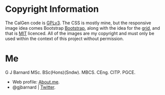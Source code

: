Copyright Information
=====================

The CalGen code is [GPLv3](//www.gnu.org/licenses/gpl-3.0.en.html).  The CSS is mostly mine, but the responsive image idea comes Bootstrap [Bootstrap](//getbootstrap.com/docs/4.6/content/images/#responsive-images), along with the idea for the [grid](//getbootstrap.com/docs/4.6/layout/grid/), and that is [MIT](https://github.com/twbs/bootstrap/blob/main/LICENSE) licenced.  All of the images are my copyright and must only be used within the context of this project without permission.

Me
==
G J Barnard MSc. BSc(Hons)(Sndw). MBCS. CEng. CITP. PGCE.
- Web profile: [About.me](http://about.me/gjbarnard).
- @gjbarnard | [Twitter](https://twitter.com/gjbarnard).